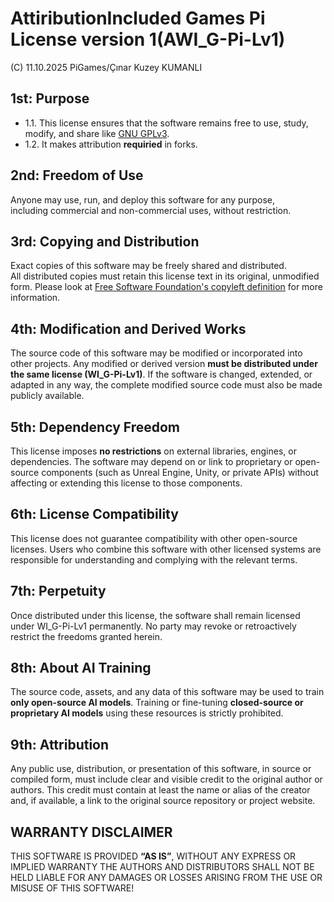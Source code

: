 # AttiributionIncluded Games Pi License version 1(AWI_G-Pi-Lv1)
(C) 11.10.2025 PiGames/Çınar Kuzey KUMANLI

## 1st: Purpose
- 1.1. This license ensures that the software remains free to use, study, modify, and share like [GNU GPLv3](https://www.gnu.org/licenses/agpl-3.0.html).
- 1.2. It makes attribution **requiried** in forks.

## 2nd: Freedom of Use
Anyone may use, run, and deploy this software for any purpose,  
including commercial and non-commercial uses, without restriction.

## 3rd: Copying and Distribution
Exact copies of this software may be freely shared and distributed.  
All distributed copies must retain this license text in its original, unmodified form.
Please look at [Free Software Foundation's copyleft definition](https://www.gnu.org/licenses/copyleft.html) for more information.

## 4th: Modification and Derived Works
The source code of this software may be modified or incorporated into other projects. 
Any modified or derived version **must be distributed under the same license (WI_G-Pi-Lv1)**. 
If the software is changed, extended, or adapted in any way, 
the complete modified source code must also be made publicly available.

## 5th: Dependency Freedom
This license imposes **no restrictions** on external libraries, engines, or dependencies.
The software may depend on or link to proprietary or open-source components
(such as Unreal Engine, Unity, or private APIs)
without affecting or extending this license to those components.

## 6th: License Compatibility
This license does not guarantee compatibility with other open-source licenses.
Users who combine this software with other licensed systems
are responsible for understanding and complying with the relevant terms.

## 7th: Perpetuity
Once distributed under this license, the software shall remain licensed under WI_G-Pi-Lv1 permanently.
No party may revoke or retroactively restrict the freedoms granted herein.

## 8th: About AI Training
The source code, assets, and any data of this software may be used to train **only open-source AI models**.
Training or fine-tuning **closed-source or proprietary AI models** using these resources is strictly prohibited.

## 9th: Attribution
Any public use, distribution, or presentation of this software, in source or compiled form,
must include clear and visible credit to the original author or authors.
This credit must contain at least the name or alias of the creator and, if available,
a link to the original source repository or project website.

## WARRANTY DISCLAIMER
THIS SOFTWARE IS PROVIDED **“AS IS”**, WITHOUT ANY EXPRESS OR IMPLIED WARRANTY 
THE AUTHORS AND DISTRIBUTORS SHALL NOT BE HELD LIABLE FOR ANY DAMAGES OR LOSSES
ARISING FROM THE USE OR MISUSE OF THIS SOFTWARE!
